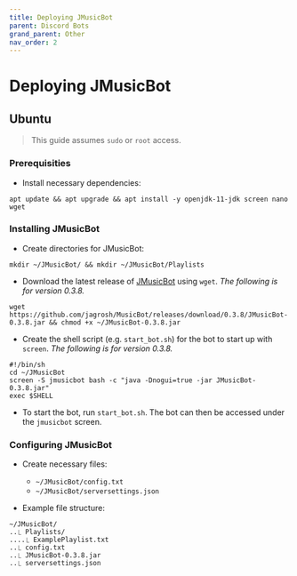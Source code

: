 ```yaml
---
title: Deploying JMusicBot
parent: Discord Bots
grand_parent: Other
nav_order: 2
---
```


# Deploying JMusicBot

## Ubuntu
> This guide assumes `sudo` or `root` access.

### Prerequisities
- Install necessary dependencies:
```
apt update && apt upgrade && apt install -y openjdk-11-jdk screen nano wget
```

### Installing JMusicBot
- Create directories for JMusicBot:
```
mkdir ~/JMusicBot/ && mkdir ~/JMusicBot/Playlists
```

- Download the latest release of [JMusicBot](https://github.com/jagrosh/MusicBot/releases) using `wget`. *The following is for version 0.3.8.*
```
wget https://github.com/jagrosh/MusicBot/releases/download/0.3.8/JMusicBot-0.3.8.jar && chmod +x ~/JMusicBot-0.3.8.jar
```

- Create the shell script (e.g. `start_bot.sh`) for the bot to start up with `screen`. *The following is for version 0.3.8.*
```
#!/bin/sh
cd ~/JMusicBot
screen -S jmusicbot bash -c "java -Dnogui=true -jar JMusicBot-0.3.8.jar"
exec $SHELL
```

- To start the bot, run `start_bot.sh`. The bot can then be accessed under the `jmusicbot` screen.

### Configuring JMusicBot
- Create necessary files:
   - `~/JMusicBot/config.txt`
   - `~/JMusicBot/serversettings.json`

- Example file structure:
```
~/JMusicBot/
..⎿ Playlists/
....⎿ ExamplePlaylist.txt
..⎿ config.txt
..⎿ JMusicBot-0.3.8.jar
..⎿ serversettings.json
```
